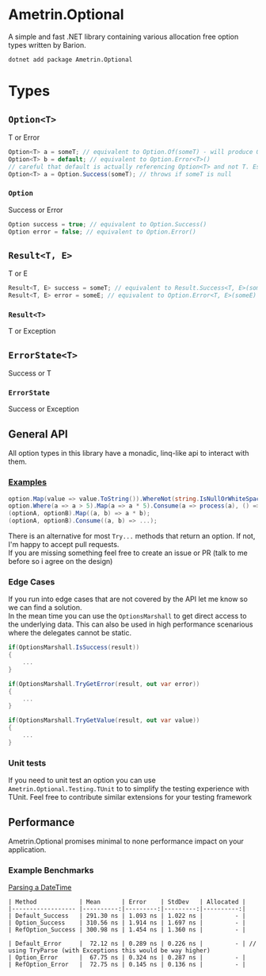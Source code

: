 # Ametrin.Optional

A simple and fast .NET library containing various allocation free option types written by Barion.

```
dotnet add package Ametrin.Optional
```

# Types
## `Option<T>`
T or Error
```csharp
Option<T> a = someT; // equivalent to Option.Of(someT) - will produce Option.Error<T>() if someT is null
Option<T> b = default; // equivalent to Option.Error<T>() 
// careful that default is actually referencing Option<T> and not T. Especially in conditional assignments.
Option<T> a = Option.Success(someT); // throws if someT is null
```
### `Option` 
Success or Error
```csharp
Option success = true; // equivalent to Option.Success()
Option error = false; // equivalent to Option.Error()
```
## `Result<T, E>`
T or E
```csharp
Result<T, E> success = someT; // equivalent to Result.Success<T, E>(someT)  
Result<T, E> error = someE; // equivalent to Option.Error<T, E>(someE) 
```
### `Result<T>`
T or Exception
## `ErrorState<T>`
Success or T
### `ErrorState`
Success or Exception

## General API
All option types in this library have a monadic, linq-like api to interact with them. 
### [Examples](samples/Program.cs)
```csharp
option.Map(value => value.ToString()).WhereNot(string.IsNullOrWhiteSpace).Or("John Doe");
option.Where(a => a > 5).Map(a => a * 5).Consume(a => process(a), () => reportFailure());
(optionA, optionB).Map((a, b) => a * b);
(optionA, optionB).Consume((a, b) => ...);
```
There is an alternative for most `Try...` methods that return an option. If not, I'm happy to accept pull requests.<br>
If you are missing something feel free to create an issue or PR (talk to me before so i agree on the design)

### Edge Cases
If you run into edge cases that are not covered by the API let me know so we can find a solution.<br>
In the mean time you can use the `OptionsMarshall` to get direct access to the underlying data. This can also be used in high performance scenarious where the delegates cannot be static.
```csharp
if(OptionsMarshall.IsSuccess(result))
{
    ...
}

if(OptionsMarshall.TryGetError(result, out var error))
{
    ...
}

if(OptionsMarshall.TryGetValue(result, out var value))
{
    ...
}
```

### Unit tests
If you need to unit test an option you can use `Ametrin.Optional.Testing.TUnit` to to simplify the testing experience with TUnit. Feel free to contribute similar extensions for your testing framework

## Performance
Ametrin.Optional promises minimal to none performance impact on your application.
### Example Benchmarks
[Parsing a DateTime](/benchy/Examples/ParsingDateTimeBenchmarks.cs)
```
| Method            | Mean      | Error    | StdDev   | Allocated |
|------------------ |----------:|---------:|---------:|----------:|
| Default_Success   | 291.30 ns | 1.093 ns | 1.022 ns |         - |
| Option_Success    | 310.56 ns | 1.914 ns | 1.697 ns |         - |
| RefOption_Success | 300.98 ns | 1.454 ns | 1.360 ns |         - |

| Default_Error     |  72.12 ns | 0.289 ns | 0.226 ns |         - | // using TryParse (with Exceptions this would be way higher)
| Option_Error      |  67.75 ns | 0.324 ns | 0.287 ns |         - |
| RefOption_Error   |  72.75 ns | 0.145 ns | 0.136 ns |         - |
```